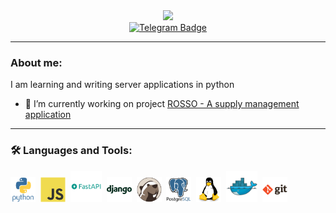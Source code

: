 <!-- Для лого -->
<div id="header" align="center">
  <img src="https://media.giphy.com/media/v1.Y2lkPWVjZjA1ZTQ3NXJhbGduaHlqMmpvNTB3NTVlcnV5ZDljdDN1Nm45ZTRoNnE3MW4xZSZlcD12MV9zdGlja2Vyc19zZWFyY2gmY3Q9cw/UmWpVKOvNEv6CHVtl7/giphy.gif" width="200"/>
  <!-- Для ссылок на соцсети -->
  <div id="badges">
    <a href="https://t.me/denmaluen">
      <img src="https://img.icons8.com/?size=100&id=25n4hOEoY7ss&format=png&color=000000&style=for-the-badge&logo=telegram&logoColor=white" alt="Telegram Badge" width="80"/>
    </a>
  </div>
</div>

---

### About me:
I am learning and writing server applications in python
- 🔭 I’m currently working on project [ROSSO - A supply management application](https://github.com/DENDENICH/API-provider)

---

### :hammer_and_wrench: Languages and Tools:
<div>
  <img src="https://github.com/devicons/devicon/blob/master/icons/python/python-original-wordmark.svg" title="Python" alt="Python" width="40" height="40"/>&nbsp;
  <img src="https://github.com/devicons/devicon/blob/master/icons/javascript/javascript-original.svg" title="JavaScript" alt="JavaScript" width="40" height="40"/>&nbsp;
  <img src="https://github.com/devicons/devicon/blob/master/icons/fastapi/fastapi-original-wordmark.svg" title="FastAPI" alt="FastAPI" width="50" height="50"/>&nbsp;
  <img src="https://github.com/devicons/devicon/blob/master/icons/django/django-plain-wordmark.svg" title="Django" alt="Django" width="40" height="40"/>&nbsp;
  <img src="https://github.com/devicons/devicon/blob/master/icons/dbeaver/dbeaver-original.svg" title="Dbeaver" alt="Dbeaver" width="40" height="40"/>&nbsp;
  <img src="https://github.com/devicons/devicon/blob/master/icons/postgresql/postgresql-original-wordmark.svg" title="Postgresql" alt="Postgresql" width="40" height="40"/>&nbsp;
  <img src="https://github.com/devicons/devicon/blob/master/icons/linux/linux-original.svg" title="Linux" alt="Linux" width="40" height="40"/>&nbsp;
  <img src="https://github.com/devicons/devicon/blob/master/icons/docker/docker-original.svg" title="Docker" alt="Docker" width="50" height="50"/>&nbsp;
  <img src="https://github.com/devicons/devicon/blob/master/icons/git/git-original-wordmark.svg" title="Git" **alt="Git" width="40" height="40"/>&nbsp;
</div>
